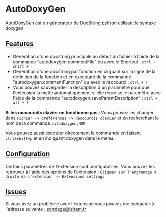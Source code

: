 # AutoDoxyGen

AutoDoxyGen est un générateur de DocString python utilisant la syntaxe doxygen

## <u>Features</u>

- Génération d'une docstring principale au début du fichier à l'aide de la commande "autodoxygen.commentFile" ou avec le Shortcut : `ctrl + shift + !`
- Génération d'une docstring par fonction en cliquant sur la ligne de la définition de la fonction et en exécutant de la commande "autodoxygen.commentFunction" ou avec le raccourci :  `ctrl + !`
- Vous pouvez sauvegarder la description d'un paramètre pour que l'extension la mette automatiquement si elle recroise le paramètre avec l'aide de la commande "autodoxygen.saveParamDescription" : `ctrl + alt + !`

<b>Si les raccourcits clavier ne fonctionne pas : </b> Vous pouvez les changer dans `Fichier -> préférences -> Raccourcis clavier` et en recherchant le nom de la commande `autodoxygen.NOM`

Vous pouvez aussi executer directement la commande en faisant `ctrl+shift+p` et en indiquant doxygen dans le menu.

## <u>Configuration</u>

Certains paramètres de l'extension sont configurables. Vous pouvez les retrouver à l'aide des options de l'extension :  `Cliquer sur l'engrenage à droite de l'extension -> Extensions settings`

## <u>Issues </u>

Si vous avez un problème avec l'extension vous pouvez me contacter à l'adresse suivante : sondage@iziram.fr